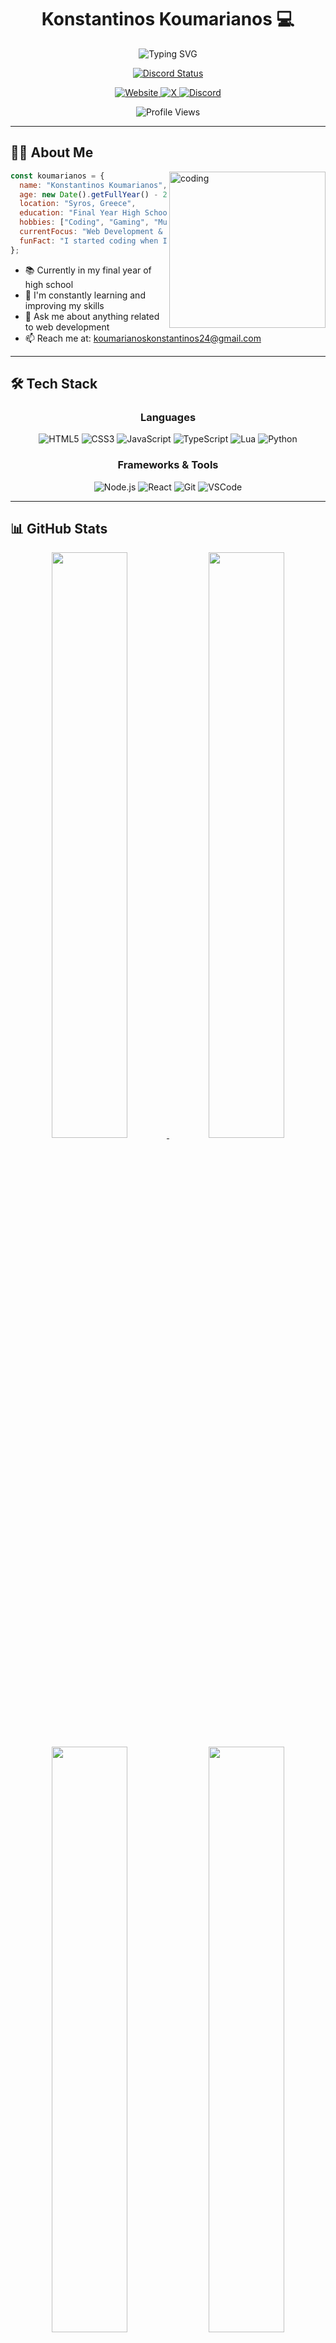<h1 align="center">Konstantinos Koumarianos 💻</h1>

<div align="center">
  <img src="https://readme-typing-svg.herokuapp.com?font=Fira+Code&size=25&duration=3000&pause=1000&color=e6d3a3&center=true&vCenter=true&width=500&lines=Full-Stack+Developer;Student+%26+Tech+Enthusiast;Always+Learning+New+Things" alt="Typing SVG" />
</div>

<p align="center">
  <a href="https://discord.com/users/753360628399472711">
    <img src="https://lanyard.cnrad.dev/api/753360628399472711" alt="Discord Status">
  </a>
</p>

<p align="center">
  <a href="https://koumarianos24.gr">
    <img src="https://img.shields.io/badge/-Website-007acc?style=for-the-badge&logo=google-chrome&logoColor=white&labelColor=282828" alt="Website">
  </a>
  <a href="https://x.com/koumarianos_">
  <img src="https://img.shields.io/badge/-X-000000?style=for-the-badge&logo=x&logoColor=white&labelColor=282828" alt="X">
</a>
  <a href="https://discord.com/users/koumarianos_">
    <img src="https://img.shields.io/badge/-Discord-5865F2?style=for-the-badge&logo=discord&logoColor=white&labelColor=282828" alt="Discord">
  </a>
</p>

<div align="center">
  <img src="https://komarev.com/ghpvc/?username=Koumarianos&style=flat-square&color=e6d3a3" alt="Profile Views">
</div>

---

## 🧑‍💻 About Me

<img align="right" width="250" src="https://media.giphy.com/media/qgQUggAC3Pfv687qPC/giphy.gif" alt="coding" />

```javascript
const koumarianos = {
  name: "Konstantinos Koumarianos",
  age: new Date().getFullYear() - 2007,
  location: "Syros, Greece",
  education: "Final Year High School Student",
  hobbies: ["Coding", "Gaming", "Music", "F1"],
  currentFocus: "Web Development & Learning TypeScript",
  funFact: "I started coding when I was 14!"
};
```

- 📚 Currently in my final year of high school
- 🌱 I'm constantly learning and improving my skills
- 💬 Ask me about anything related to web development
- 📫 Reach me at: koumarianoskonstantinos24@gmail.com

---

## 🛠️ Tech Stack

<div align="center">
  
  ### Languages
  
  <img src="https://img.shields.io/badge/-HTML5-E34F26?style=for-the-badge&logo=html5&logoColor=white&labelColor=282828" alt="HTML5">
  <img src="https://img.shields.io/badge/-CSS3-1572B6?style=for-the-badge&logo=css3&logoColor=white&labelColor=282828" alt="CSS3">
  <img src="https://img.shields.io/badge/-JavaScript-F7DF1E?style=for-the-badge&logo=javascript&logoColor=white&labelColor=282828" alt="JavaScript">
  <img src="https://img.shields.io/badge/-TypeScript-3178C6?style=for-the-badge&logo=typescript&logoColor=white&labelColor=282828" alt="TypeScript">
  <img src="https://img.shields.io/badge/-Lua-2C2D72?style=for-the-badge&logo=lua&logoColor=white&labelColor=282828" alt="Lua">
  <img src="https://img.shields.io/badge/-Python-3776AB?style=for-the-badge&logo=python&logoColor=white&labelColor=282828" alt="Python">
  
  ### Frameworks & Tools
  
  <img src="https://img.shields.io/badge/-Node.js-339933?style=for-the-badge&logo=node.js&logoColor=white&labelColor=282828" alt="Node.js">
  <img src="https://img.shields.io/badge/-React-61DAFB?style=for-the-badge&logo=react&logoColor=white&labelColor=282828" alt="React">
  <img src="https://img.shields.io/badge/-Git-F05032?style=for-the-badge&logo=git&logoColor=white&labelColor=282828" alt="Git">
  <img src="https://img.shields.io/badge/-VSCode-007ACC?style=for-the-badge&logo=visual-studio-code&logoColor=white&labelColor=282828" alt="VSCode">
</div>

---

## 📊 GitHub Stats

<div align="center">
  <a href="https://github.com/Koumarianos">
    <img width="49%" src="https://github-readme-stats.vercel.app/api?username=Koumarianos&show_icons=true&theme=gruvbox&hide_border=true" />
    <img width="49%" src="https://github-readme-streak-stats.herokuapp.com/?user=Koumarianos&theme=gruvbox&hide_border=true" />
  </a>
</div>

<div align="center">
  <img width="49%" src="https://github-readme-stats.vercel.app/api/top-langs/?username=Koumarianos&layout=compact&theme=gruvbox&hide_border=true" />
  <img width="49%" src="https://github-profile-summary-cards.vercel.app/api/cards/profile-details?username=Koumarianos&theme=gruvbox" />
</div>

---

## 🚀 Projects

<div align="center">
  
  
  <a href="https://github.com/Koumarianos/portofolioV1">
    <img width="49%" src="https://github-readme-stats.vercel.app/api/pin/?username=Koumarianos&repo=portofolioV1&theme=gruvbox&hide_border=true" />
  </a>


  <a href="https://github.com/Koumarianos/password-generator">
    <img width="49%" src="https://github-readme-stats.vercel.app/api/pin/?username=Koumarianos&repo=password-generator&theme=gruvbox&hide_border=true" />
  </a>


  
</div>

---

<div align="center">


<h3 align="center">Thanks for visiting! 👋</h3>
